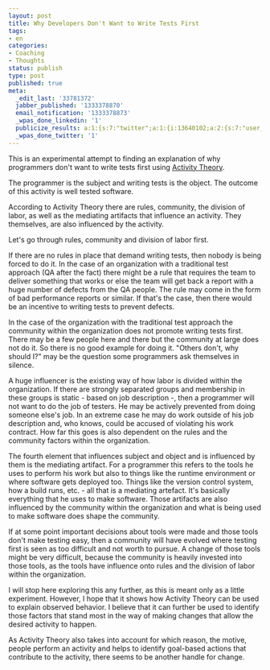 ```yaml
---
layout: post
title: Why Developers Don't Want to Write Tests First
tags:
- en
categories:
- Coaching
- Thoughts
status: publish
type: post
published: true
meta:
  _edit_last: '33781372'
  jabber_published: '1333378870'
  email_notification: '1333378873'
  _wpas_done_linkedin: '1'
  publicize_results: a:1:{s:7:"twitter";a:1:{i:13640102;a:2:{s:7:"user_id";s:10:"snscaimito";s:7:"post_id";s:18:"186830643953537025";}}}
  _wpas_done_twitter: '1'
---
```

This is an experimental attempt to finding an explanation of why programmers don't want to write tests first using <a href="http://activitycentereddesign.com">Activity Theory</a>.

The programmer is the subject and writing tests is the object. The outcome of this activity is well tested software.

According to Activity Theory there are rules, community, the division of labor, as well as the mediating artifacts that influence an activity. They themselves, are also influenced by the activity.

Let's go through rules, community and division of labor first.

If there are no rules in place that demand writing tests, then nobody is being forced to do it. In the case of an organization with a traditional test approach (QA after the fact) there might be a rule that requires the team to deliver something that works or else the team will get back a report with a huge number of defects from the QA people. The rule may come in the form of bad performance reports or similar. If that's the case, then there would be an incentive to writing tests to prevent defects.

In the case of the organization with the traditional test approach the community within the organization does not promote writing tests first. There may be a few people here and there but the community at large does not do it. So there is no good example for doing it. "Others don't, why should I?" may be the question some programmers ask themselves in silence.

A huge influencer is the existing way of how labor is divided within the organization. If there are strongly separated groups and membership in these groups is static - based on job description -, then a programmer will not want to do the job of testers. He may be actively prevented from doing someone else's job. In an extreme case he may do work outside of his job description and, who knows, could be accused of violating his work contract. How far this goes is also dependent on the rules and the community factors within the organization.

The fourth element that influences subject and object and is influenced by them is the mediating artifact. For a programmer this refers to the tools he uses to perform his work but also to things like the runtime environment or where software gets deployed too. Things like the version control system, how a build runs, etc. - all that is a mediating artefact. It's basically everything that he uses to make software. Those artifacts are also influenced by the community within the organization and what is being used to make software does shape the community.

If at some point important decisions about tools were made and those tools don't make testing easy, then a community will have evolved where testing first is seen as too difficult and not worth to pursue. A change of those tools might be very difficult, because the community is heavily invested into those tools, as the tools have influence onto rules and the division of labor within the organization.

I will stop here exploring this any further, as this is meant only as a little experiment. However, I hope that it shows how Activity Theory can be used to explain observed behavior. I believe that it can further be used to identify those factors that stand most in the way of making changes that allow the desired activity to happen.

As Activity Theory also takes into account for which reason, the motive, people perform an activity and helps to identify goal-based actions that contribute to the activity, there seems to be another handle for change.

